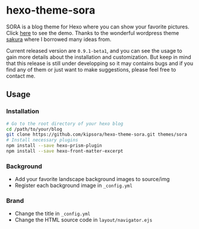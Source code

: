 # hexo-theme-sora
SORA is a blog theme for Hexo where you can show your favorite pictures. Click [here](https://jcyang.moe) to see the demo. Thanks to the wonderful wordpress theme [sakura](https://github.com/mashirozx/Sakura) where I borrowed many ideas from.

Current released version are `0.9.1-beta1`, and you can see the usage to gain more details about the installation and customization. But keep in mind that this release is still under developping so it may contains bugs and if you find any of them or just want to make suggestions, please feel free to contact me. 

## Usage
### Installation
```bash
# Go to the root directory of your hexo blog
cd /path/to/your/blog
git clone https://github.com/kipsora/hexo-theme-sora.git themes/sora
# Install necessary plugins
npm install --save hexo-prism-plugin
npm install --save hexo-front-matter-excerpt
```

### Background
* Add your favorite landscape background images to source/img
* Register each background image in `_config.yml`

### Brand
* Change the title in `_config.yml`
* Change the HTML source code in `layout/navigator.ejs`
